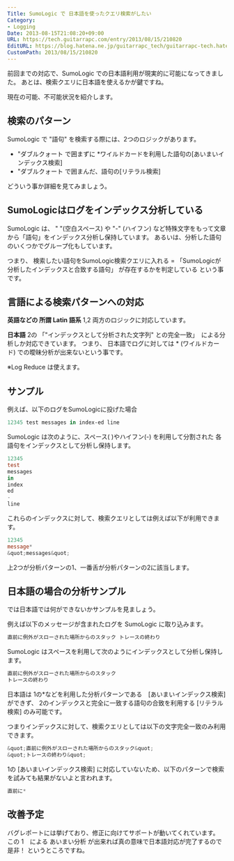 ```yaml
---
Title: SumoLogic で 日本語を使ったクエリ検索がしたい
Category:
- Logging
Date: 2013-08-15T21:08:20+09:00
URL: https://tech.guitarrapc.com/entry/2013/08/15/210820
EditURL: https://blog.hatena.ne.jp/guitarrapc_tech/guitarrapc-tech.hatenablog.com/atom/entry/11696248318757675896
CustomPath: 2013/08/15/210820
---
```


前回までの対応で、SumoLogic での日本語利用が現実的に可能になってきました。
あとは、検索クエリに日本語を使えるかが鍵ですね。

現在の可能、不可能状況を紹介します。



## 検索のパターン
SumoLogic で "語句" を検索する際には、2つのロジックがあります。

- "ダブルクォート で囲まずに *ワイルドカードを利用した語句の[あいまいインデックス検索]
- "ダブルクォート で囲まんだ、語句の[リテラル検索]



どういう事か詳細を見てみましょう。

## SumoLogicはログをインデックス分析している
SumoLogic は、 " "(空白スペース) や "-" (ハイフン) など特殊文字をもって文章から「語句」をインデックス分析し保持しています。
あるいは、分析した語句のいくつかでグループ化もしています。

つまり、
検索したい語句をSumoLogic検索クエリに入れる = 「SumoLogicが分析したインデックスと合致する語句」 が存在するかを判定している
という事です。

## 言語による検索パターンへの対応

**英語などの 所謂 Latin 語系**
1,2 両方のロジックに対応しています。

**日本語**
2の 「"インデックスとして分析された文字列" との完全一致」　による分析しか対応できています。
つまり、 日本語でログに対しては * (ワイルドカード) での曖昧分析が出来ないという事です。

※Log Reduce は使えます。


## サンプル
例えば、以下のログをSumoLogicに投げた場合

```ps1
12345 test messages in index-ed line
```


SumoLogic は次のように、スペース( )やハイフン(-) を利用して分割された 各語句をインデックスとして分析し保持します。

```ps1
12345
test
messages
in
index
ed
-
line
```


これらのインデックスに対して、検索クエリとしては例えば以下が利用できます。

```ps1
12345
message*
&quot;messages&quot;
```


上2つが分析パターンの1、一番舌が分析パターンの2に該当します。


## 日本語の場合の分析サンプル
では日本語では何ができないかサンプルを見ましょう。

例えば以下のメッセージが含まれたログを SumoLogic に取り込みます。

```ps1
直前に例外がスローされた場所からのスタック トレースの終わり
```


SumoLogic はスペースを利用して次のようにインデックスとして分析し保持します。

```ps1
直前に例外がスローされた場所からのスタック
トレースの終わり
```


日本語は 1の*などを利用した分析パターンである　[あいまいインデックス検索]　ができず、 2のインデックスと完全に一致する語句の合致を利用する [リテラル検索] のみ可能です。

つまりインデックスに対して、検索クエリとしては以下の文字完全一致のみ利用できます。

```ps1
&quot;直前に例外がスローされた場所からのスタック&quot;
&quot;トレースの終わり&quot;
```


1の [あいまいインデックス検索] に対応していないため、以下のパターンで検索を試みても結果がないよと言われます。

```ps1
直前に*
```



## 改善予定
バグレポートには挙げており、修正に向けてサポートが動いてくれています。
この 1　による あいまい分析 が出来れば真の意味で日本語対応が完了するので是非！ というところですね。
